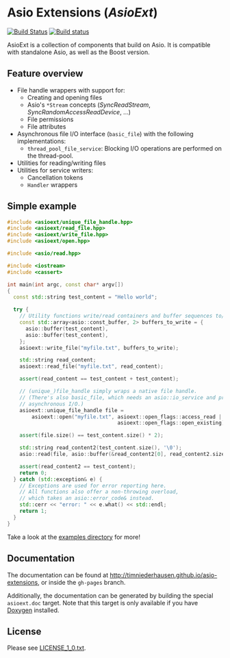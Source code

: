 # Asio Extensions (_AsioExt_)

[![Build Status](https://travis-ci.org/timniederhausen/asio-extensions.svg?branch=master)](https://travis-ci.org/timniederhausen/asio-extensions)
[![Build status](https://ci.appveyor.com/api/projects/status/696yog08f0fbpck0/branch/master?svg=true)](https://ci.appveyor.com/project/timniederhausen/asio-extensions/branch/master)

AsioExt is a collection of components that build on Asio.
It is compatible with standalone Asio, as well as the Boost version.

## Feature overview

* File handle wrappers with support for:
  * Creating and opening files
  * Asio's `*Stream` concepts (*SyncReadStream*, *SyncRandomAccessReadDevice*, ...)
  * File permissions
  * File attributes
* Asynchronous file I/O interface (`basic_file`) with the following implementations:
  * `thread_pool_file_service`: Blocking I/O operations are performed on the
     thread-pool.
* Utilities for reading/writing files
* Utilities for service writers:
  * Cancellation tokens
  * `Handler` wrappers

## Simple example

```cpp
#include <asioext/unique_file_handle.hpp>
#include <asioext/read_file.hpp>
#include <asioext/write_file.hpp>
#include <asioext/open.hpp>

#include <asio/read.hpp>

#include <iostream>
#include <cassert>

int main(int argc, const char* argv[])
{
  const std::string test_content = "Hello world";

  try {
    // Utility functions write/read containers and buffer sequences to/from files.
    const std::array<asio::const_buffer, 2> buffers_to_write = {
      asio::buffer(test_content),
      asio::buffer(test_content),
    };
    asioext::write_file("myfile.txt", buffers_to_write);

    std::string read_content;
    asioext::read_file("myfile.txt", read_content);

    assert(read_content == test_content + test_content);

    // (unique_)file_handle simply wraps a native file handle.
    // (There's also basic_file, which needs an asio::io_service and provides
    // asynchronous I/O.)
    asioext::unique_file_handle file =
        asioext::open("myfile.txt", asioext::open_flags::access_read |
                                    asioext::open_flags::open_existing);

    assert(file.size() == test_content.size() * 2);

    std::string read_content2(test_content.size(), '\0');
    asio::read(file, asio::buffer(&read_content2[0], read_content2.size()));

    assert(read_content2 == test_content);
    return 0;
  } catch (std::exception& e) {
    // Exceptions are used for error reporting here.
    // All functions also offer a non-throwing overload,
    // which takes an asio::error_code& instead.
    std::cerr << "error: " << e.what() << std::endl;
    return 1;
  }
}
```

Take a look at the [examples directory](example) for more!

## Documentation

The documentation can be found at http://timniederhausen.github.io/asio-extensions,
or inside the `gh-pages` branch.

Additionally, the documentation can be generated by building the special
`asioext.doc` target. Note that this target is only available if you have
[Doxygen](http://www.stack.nl/~dimitri/doxygen/) installed.

## License

Please see [LICENSE_1_0.txt](LICENSE_1_0.txt).
